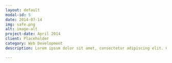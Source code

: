 ```yaml
---
layout: default
modal-id: 5
date: 2014-07-14
img: safe.png
alt: image-alt
project-date: April 2014
client: Placeholder
category: Web Development
description: Lorem ipsum dolor sit amet, consectetur adipiscing elit. Quisque scelerisque, lectus in tempus pellentesque, arcu magna ullamcorper mauris, vel facilisis nulla enim maximus est. Morbi fringilla ligula nec laoreet pharetra. Quisque consectetur ullamcorper nisl. Sed sed posuere arcu.

---
```


